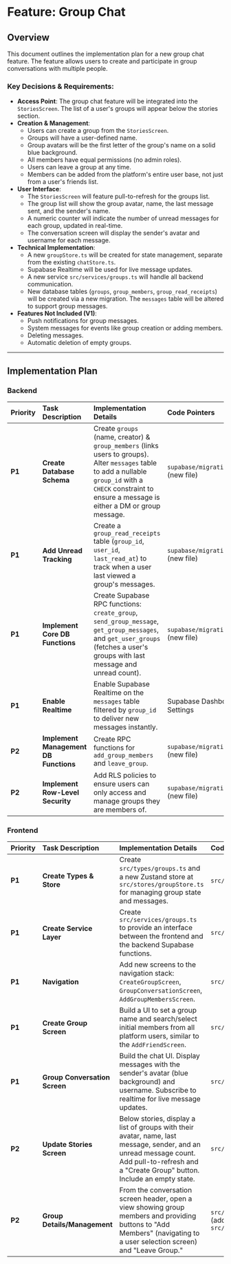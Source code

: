 # Feature: Group Chat

## Overview

This document outlines the implementation plan for a new group chat feature. The
feature allows users to create and participate in group conversations with
multiple people.

### Key Decisions & Requirements:

- **Access Point**: The group chat feature will be integrated into the
  `StoriesScreen`. The list of a user's groups will appear below the stories
  section.
- **Creation & Management**:
  - Users can create a group from the `StoriesScreen`.
  - Groups will have a user-defined name.
  - Group avatars will be the first letter of the group's name on a solid blue
    background.
  - All members have equal permissions (no admin roles).
  - Users can leave a group at any time.
  - Members can be added from the platform's entire user base, not just from a
    user's friends list.
- **User Interface**:
  - The `StoriesScreen` will feature pull-to-refresh for the groups list.
  - The group list will show the group avatar, name, the last message sent, and
    the sender's name.
  - A numeric counter will indicate the number of unread messages for each
    group, updated in real-time.
  - The conversation screen will display the sender's avatar and username for
    each message.
- **Technical Implementation**:
  - A new `groupStore.ts` will be created for state management, separate from
    the existing `chatStore.ts`.
  - Supabase Realtime will be used for live message updates.
  - A new service `src/services/groups.ts` will handle all backend
    communication.
  - New database tables (`groups`, `group_members`, `group_read_receipts`) will
    be created via a new migration. The `messages` table will be altered to
    support group messages.
- **Features Not Included (V1)**:
  - Push notifications for group messages.
  - System messages for events like group creation or adding members.
  - Deleting messages.
  - Automatic deletion of empty groups.

---

## Implementation Plan

### Backend

| Priority | Task Description                      | Implementation Details                                                                                                                                                                                        | Code Pointers                     | Dependencies      |
| :------- | :------------------------------------ | :------------------------------------------------------------------------------------------------------------------------------------------------------------------------------------------------------------ | :-------------------------------- | :---------------- |
| **P1**   | **Create Database Schema**            | Create `groups` (name, creator) & `group_members` (links users to groups). Alter `messages` table to add a nullable `group_id` with a `CHECK` constraint to ensure a message is either a DM or group message. | `supabase/migrations/` (new file) | -                 |
| **P1**   | **Add Unread Tracking**               | Create a `group_read_receipts` table (`group_id`, `user_id`, `last_read_at`) to track when a user last viewed a group's messages.                                                                             | `supabase/migrations/` (new file) | Schema Changes    |
| **P1**   | **Implement Core DB Functions**       | Create Supabase RPC functions: `create_group`, `send_group_message`, `get_group_messages`, and `get_user_groups` (fetches a user's groups with last message and unread count).                                | `supabase/migrations/` (new file) | Schema Changes    |
| **P1**   | **Enable Realtime**                   | Enable Supabase Realtime on the `messages` table filtered by `group_id` to deliver new messages instantly.                                                                                                    | Supabase Dashboard Settings       | `messages` table  |
| **P2**   | **Implement Management DB Functions** | Create RPC functions for `add_group_members` and `leave_group`.                                                                                                                                               | `supabase/migrations/` (new file) | Core Group Schema |
| **P2**   | **Implement Row-Level Security**      | Add RLS policies to ensure users can only access and manage groups they are members of.                                                                                                                       | `supabase/migrations/` (new file) | Schema Changes    |

### Frontend

| Priority | Task Description              | Implementation Details                                                                                                                                                                       | Code Pointers                                                                                  | Dependencies                         |
| :------- | :---------------------------- | :------------------------------------------------------------------------------------------------------------------------------------------------------------------------------------------- | :--------------------------------------------------------------------------------------------- | :----------------------------------- |
| **P1**   | **Create Types & Store**      | Create `src/types/groups.ts` and a new Zustand store at `src/stores/groupStore.ts` for managing group state and messages.                                                                    | `src/types/`, `src/stores/`                                                                    | -                                    |
| **P1**   | **Create Service Layer**      | Create `src/services/groups.ts` to provide an interface between the frontend and the backend Supabase functions.                                                                             | `src/services/groups.ts`                                                                       | Backend DB Functions                 |
| **P1**   | **Navigation**                | Add new screens to the navigation stack: `CreateGroupScreen`, `GroupConversationScreen`, `AddGroupMembersScreen`.                                                                            | `src/navigation/`                                                                              | -                                    |
| **P1**   | **Create Group Screen**       | Build a UI to set a group name and search/select initial members from all platform users, similar to the `AddFriendScreen`.                                                                  | `src/screens/CreateGroupScreen/`                                                               | `groups.ts` service                  |
| **P1**   | **Group Conversation Screen** | Build the chat UI. Display messages with the sender's avatar (blue background) and username. Subscribe to realtime for live message updates.                                                 | `src/screens/GroupConversationScreen/`                                                         | `groupStore.ts`, `groups.ts` service |
| **P2**   | **Update Stories Screen**     | Below stories, display a list of groups with their avatar, name, last message, sender, and an unread message count. Add pull-to-refresh and a "Create Group" button. Include an empty state. | `src/screens/StoriesScreen/`                                                                   | `groups.ts` service                  |
| **P2**   | **Group Details/Management**  | From the conversation screen header, open a view showing group members and providing buttons to "Add Members" (navigating to a user selection screen) and "Leave Group."                     | `src/screens/GroupConversationScreen/` (add header icon), `src/screens/AddGroupMembersScreen/` | `groups.ts` service                  |
